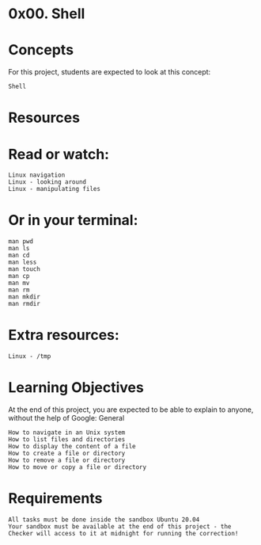 # 0x00. Shell
# Concepts

For this project, students are expected to look at this concept:

    Shell

# Resources

# Read or watch:

    Linux navigation
    Linux - looking around
    Linux - manipulating files

# Or in your terminal:

    man pwd
    man ls
    man cd
    man less
    man touch
    man cp
    man mv
    man rm
    man mkdir
    man rmdir

# Extra resources:

    Linux - /tmp

# Learning Objectives

At the end of this project, you are expected to be able to explain to anyone, without the help of Google:
General

    How to navigate in an Unix system
    How to list files and directories
    How to display the content of a file
    How to create a file or directory
    How to remove a file or directory
    How to move or copy a file or directory

# Requirements

    All tasks must be done inside the sandbox Ubuntu 20.04
    Your sandbox must be available at the end of this project - the Checker will access to it at midnight for running the correction!
